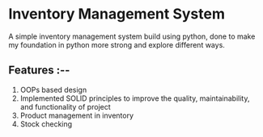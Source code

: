  # Inventory Management System
A simple inventory management system build using python, done to make my foundation in python more strong and explore different ways.

## Features :--
1. OOPs based design
2. Implemented SOLID principles to improve the quality, maintainability, and functionality of project
3. Product management in inventory
4. Stock checking


